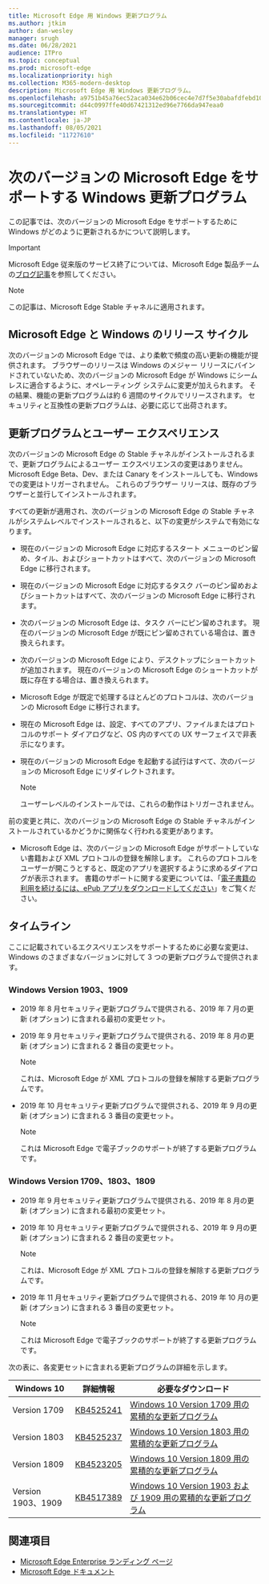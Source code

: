 ```yaml
---
title: Microsoft Edge 用 Windows 更新プログラム
ms.author: jtkim
author: dan-wesley
manager: srugh
ms.date: 06/28/2021
audience: ITPro
ms.topic: conceptual
ms.prod: microsoft-edge
ms.localizationpriority: high
ms.collection: M365-modern-desktop
description: Microsoft Edge 用 Windows 更新プログラム。
ms.openlocfilehash: a9751b45a76ec52aca034e62b06cec4e7d7f5e30abafdfebd10595a0c50e6e32
ms.sourcegitcommit: d44c0997ffe40d67421312ed96e7766da947eaa0
ms.translationtype: HT
ms.contentlocale: ja-JP
ms.lasthandoff: 08/05/2021
ms.locfileid: "11727610"
---
```

# <a name="windows-updates-to-support-the-next-version-of-microsoft-edge"></a>次のバージョンの Microsoft Edge をサポートする Windows 更新プログラム

この記事では、次のバージョンの Microsoft Edge をサポートするために Windows がどのように更新されるかについて説明します。

> [!IMPORTANT]
> Microsoft Edge 従来版のサービス終了については、Microsoft Edge 製品チームの[ブログ記事](https://aka.ms/EdgeLegacyEOS)を参照してください。

> [!NOTE]
> この記事は、Microsoft Edge Stable チャネルに適用されます。

## <a name="microsoft-edge-and-the-windows-release-cycle"></a>Microsoft Edge と Windows のリリース サイクル

次のバージョンの Microsoft Edge では、より柔軟で頻度の高い更新の機能が提供されます。 ブラウザーのリリースは Windows のメジャー リリースにバインドされていないため、次のバージョンの Microsoft Edge が Windows にシームレスに適合するように、オペレーティング システムに変更が加えられます。 その結果、機能の更新プログラムは約 6 週間のサイクルでリリースされます。 セキュリティと互換性の更新プログラムは、必要に応じて出荷されます。

## <a name="updates-and-the-user-experience"></a>更新プログラムとユーザー エクスペリエンス

次のバージョンの Microsoft Edge の Stable チャネルがインストールされるまで、更新プログラムによるユーザー エクスペリエンスの変更はありません。 Microsoft Edge Beta、Dev、または Canary をインストールしても、Windows での変更はトリガーされません。 これらのブラウザー リリースは、既存のブラウザーと並行してインストールされます。

すべての更新が適用され、次のバージョンの Microsoft Edge の Stable チャネルがシステムレベルでインストールされると、以下の変更がシステムで有効になります。

- 現在のバージョンの Microsoft Edge に対応するスタート メニューのピン留め、タイル、およびショートカットはすべて、次のバージョンの Microsoft Edge に移行されます。
- 現在のバージョンの Microsoft Edge に対応するタスク バーのピン留めおよびショートカットはすべて、次のバージョンの Microsoft Edge に移行されます。
- 次のバージョンの Microsoft Edge は、タスク バーにピン留めされます。 現在のバージョンの Microsoft Edge が既にピン留めされている場合は、置き換えられます。
- 次のバージョンの Microsoft Edge により、デスクトップにショートカットが追加されます。 現在のバージョンの Microsoft Edge のショートカットが既に存在する場合は、置き換えられます。
- Microsoft Edge が既定で処理するほとんどのプロトコルは、次のバージョンの Microsoft Edge に移行されます。
- 現在の Microsoft Edge は、設定、すべてのアプリ、ファイルまたはプロトコルのサポート ダイアログなど、OS 内のすべての UX サーフェイスで非表示になります。
- 現在のバージョンの Microsoft Edge を起動する試行はすべて、次のバージョンの Microsoft Edge にリダイレクトされます。

  > [!NOTE]
  > ユーザーレベルのインストールでは、これらの動作はトリガーされません。

前の変更と共に、次のバージョンの Microsoft Edge の Stable チャネルがインストールされているかどうかに関係なく行われる変更があります。

- Microsoft Edge は、次のバージョンの Microsoft Edge がサポートしていない書籍および XML プロトコルの登録を解除します。 これらのプロトコルをユーザーが開こうとすると、既定のアプリを選択するように求めるダイアログが表示されます。 書籍のサポートに関する変更については、「[電子書籍の利用を続けるには、ePub アプリをダウンロードしてください](https://nam06.safelinks.protection.outlook.com/?url=https%3A%2F%2Fsupport.microsoft.com%2Fhelp%2F4517840&data=02%7C01%7Cv-danwes%40microsoft.com%7Cc9f8571b880549c30fcf08d72be5eaf9%7C72f988bf86f141af91ab2d7cd011db47%7C1%7C0%7C637026138803983526&sdata=qtb3DvVZQ6H%2FFXnBievkl%2B%2BngAQXwl340PcH8kRc3y4%3D&reserved=0)」をご覧ください。

## <a name="timeline"></a>タイムライン

ここに記載されているエクスペリエンスをサポートするために必要な変更は、Windows のさまざまなバージョンに対して 3 つの更新プログラムで提供されます。

### <a name="windows-versions-1903-and-1909"></a>Windows Version 1903、1909

- 2019 年 8 月セキュリティ更新プログラムで提供される、2019 年 7 月の更新 (オプション) に含まれる最初の変更セット。
- 2019 年 9 月セキュリティ更新プログラムで提供される、2019 年 8 月の更新 (オプション) に含まれる 2 番目の変更セット。

  > [!NOTE]
  > これは、Microsoft Edge が XML プロトコルの登録を解除する更新プログラムです。

- 2019 年 10 月セキュリティ更新プログラムで提供される、2019 年 9 月の更新 (オプション) に含まれる 3 番目の変更セット。

  > [!NOTE]
  > これは Microsoft Edge で電子ブックのサポートが終了する更新プログラムです。

### <a name="windows-versions-1709-1803-and-1809"></a>Windows Version 1709、1803、1809

- 2019 年 9 月セキュリティ更新プログラムで提供される、2019 年 8 月の更新 (オプション) に含まれる最初の変更セット。
- 2019 年 10 月セキュリティ更新プログラムで提供される、2019 年 9 月の更新 (オプション) に含まれる 2 番目の変更セット。

  > [!NOTE]
  > これは、Microsoft Edge が XML プロトコルの登録を解除する更新プログラムです。

- 2019 年 11 月セキュリティ更新プログラムで提供される、2019 年 10 月の更新 (オプション) に含まれる 3 番目の変更セット。

  > [!NOTE]
  > これは Microsoft Edge で電子ブックのサポートが終了する更新プログラムです。

次の表に、各変更セットに含まれる更新プログラムの詳細を示します。

| Windows 10 | 詳細情報 | 必要なダウンロード |
|--|--|--|
| Version 1709 | [KB4525241](https://support.microsoft.com/help/4525241/windows-10-update-kb4525241) | [Windows 10 Version 1709 用の累積的な更新プログラム](https://www.catalog.update.microsoft.com/Search.aspx?q=4525241) |
| Version 1803  | [KB4525237](https://support.microsoft.com/help/4525237/windows-10-update-kb4525237) | [Windows 10 Version 1803 用の累積的な更新プログラム](https://www.catalog.update.microsoft.com/Search.aspx?q=KB4525237) |
| Version 1809  | [KB4523205](https://support.microsoft.com/help/4523205/windows-10-update-kb4523205) | [Windows 10 Version 1809 用の累積的な更新プログラム](https://www.catalog.update.microsoft.com/Search.aspx?q=4523205) |
| Version 1903、1909 |[KB4517389](https://support.microsoft.com/help/4517389/windows-10-update-kb4517389)  | [Windows 10 Version 1903 および 1909 用の累積的な更新プログラム ](https://www.catalog.update.microsoft.com/Search.aspx?q=4517389) |

## <a name="see-also"></a>関連項目

- [Microsoft Edge Enterprise ランディング ページ](https://aka.ms/EdgeEnterprise)
- [Microsoft Edge ドキュメント](./index.yml)